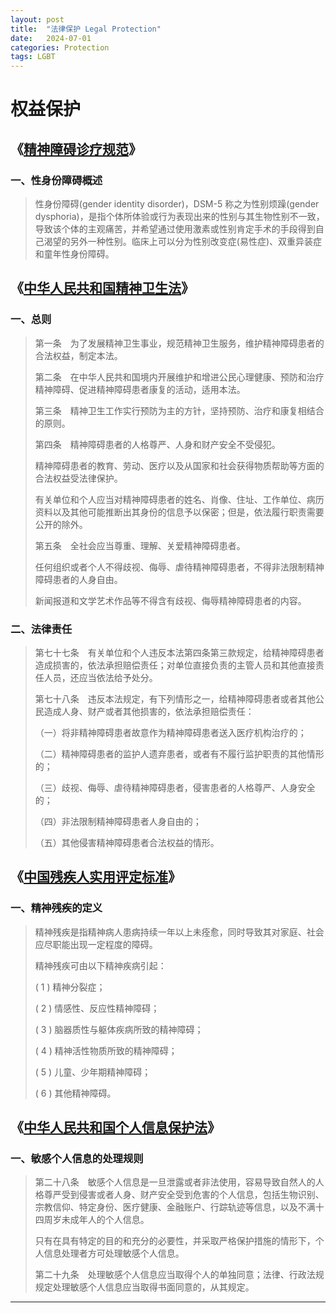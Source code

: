 ```yaml
---
layout: post
title:  "法律保护 Legal Protection"
date:   2024-07-01
categories: Protection
tags: LGBT
---
```


# 权益保护

## 《[精神障碍诊疗规范](http://www.nhc.gov.cn/yzygj/s7653p/202012/a1c4397dbf504e1393b3d2f6c263d782/files/763f4289c2304524a429b79370cb56f3.pdf)》

### 一、性身份障碍概述

> 性身份障碍(gender identity disorder)，DSM-5 称之为性别烦躁(gender dysphoria)，是指个体所体验或行为表现出来的性别与其生物性别不一致，导致该个体的主观痛苦，并希望通过使用激素或性别肯定手术的手段得到自己渴望的另外一种性别。临床上可以分为性别改变症(易性症)、双重异装症和童年性身份障碍。

## 《[中华人民共和国精神卫生法](http://www.nhc.gov.cn/fzs/s3576/201808/23955032bab34afa9f101d4dbee10f7a.shtml)》

### 一、总则

> 第一条　为了发展精神卫生事业，规范精神卫生服务，维护精神障碍患者的合法权益，制定本法。
>
> 第二条　在中华人民共和国境内开展维护和增进公民心理健康、预防和治疗精神障碍、促进精神障碍患者康复的活动，适用本法。
>
> 第三条　精神卫生工作实行预防为主的方针，坚持预防、治疗和康复相结合的原则。
>
> 第四条　精神障碍患者的人格尊严、人身和财产安全不受侵犯。
>
> 精神障碍患者的教育、劳动、医疗以及从国家和社会获得物质帮助等方面的合法权益受法律保护。
>
> 有关单位和个人应当对精神障碍患者的姓名、肖像、住址、工作单位、病历资料以及其他可能推断出其身份的信息予以保密；但是，依法履行职责需要公开的除外。
>
> 第五条　全社会应当尊重、理解、关爱精神障碍患者。
>
> 任何组织或者个人不得歧视、侮辱、虐待精神障碍患者，不得非法限制精神障碍患者的人身自由。
>
> 新闻报道和文学艺术作品等不得含有歧视、侮辱精神障碍患者的内容。

### 二、法律责任

> 第七十七条　有关单位和个人违反本法第四条第三款规定，给精神障碍患者造成损害的，依法承担赔偿责任；对单位直接负责的主管人员和其他直接责任人员，还应当依法给予处分。
>
> 第七十八条　违反本法规定，有下列情形之一，给精神障碍患者或者其他公民造成人身、财产或者其他损害的，依法承担赔偿责任：
>
> （一）将非精神障碍患者故意作为精神障碍患者送入医疗机构治疗的；
>
> （二）精神障碍患者的监护人遗弃患者，或者有不履行监护职责的其他情形的；
>
> （三）歧视、侮辱、虐待精神障碍患者，侵害患者的人格尊严、人身安全的；
>
> （四）非法限制精神障碍患者人身自由的；
>
> （五）其他侵害精神障碍患者合法权益的情形。

## 《[中国残疾人实用评定标准](https://www.gov.cn/ztzl/gacjr/content_459939.htm)》

### 一、精神残疾的定义

> 精神残疾是指精神病人患病持续一年以上未痊愈，同时导致其对家庭、社会应尽职能出现一定程度的障碍。
>
> 精神残疾可由以下精神疾病引起：
>
> ( 1 )  精神分裂症；
>
> ( 2 )  情感性、反应性精神障碍；
>
> ( 3 )  脑器质性与躯体疾病所致的精神障碍；
>
> ( 4 )  精神活性物质所致的精神障碍；
>
> ( 5 )  儿童、少年期精神障碍；
>
> ( 6 )  其他精神障碍。

## 《[中华人民共和国个人信息保护法](https://www.gov.cn/xinwen/2021-08/20/content_5632486.htm)》

### 一、敏感个人信息的处理规则

> 第二十八条　敏感个人信息是一旦泄露或者非法使用，容易导致自然人的人格尊严受到侵害或者人身、财产安全受到危害的个人信息，包括生物识别、宗教信仰、特定身份、医疗健康、金融账户、行踪轨迹等信息，以及不满十四周岁未成年人的个人信息。
>
> 只有在具有特定的目的和充分的必要性，并采取严格保护措施的情形下，个人信息处理者方可处理敏感个人信息。
>
> 第二十九条　处理敏感个人信息应当取得个人的单独同意；法律、行政法规规定处理敏感个人信息应当取得书面同意的，从其规定。

---

